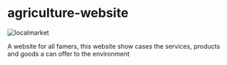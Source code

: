 # agriculture-website
![localmarket](https://github.com/user-attachments/assets/1632a495-63bd-4b96-88bd-992ff386ba60)

A website for all famers, this website show cases the services, products and goods a can offer to the environment
